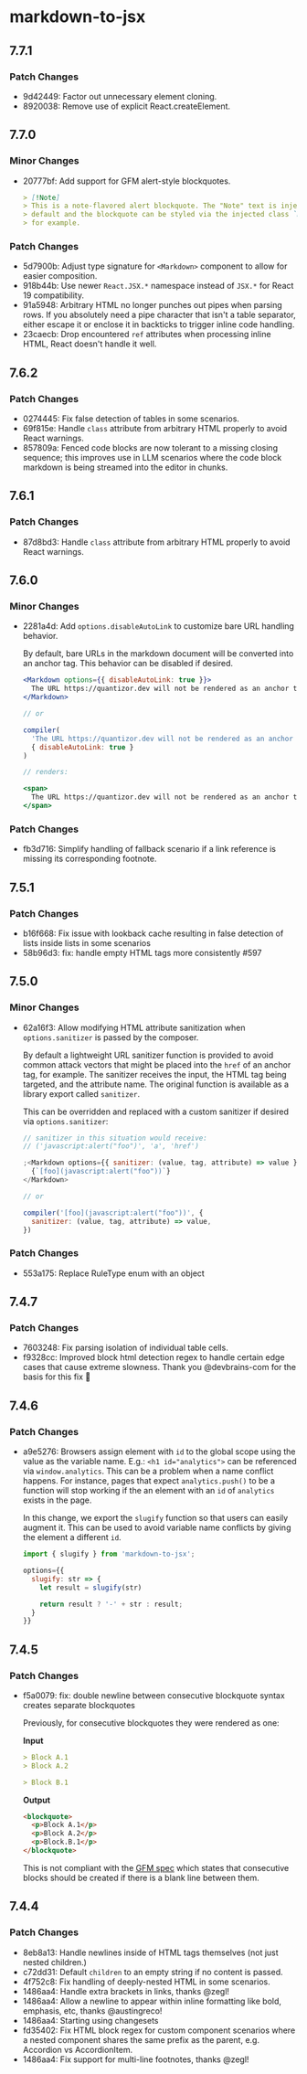 # markdown-to-jsx

## 7.7.1

### Patch Changes

- 9d42449: Factor out unnecessary element cloning.
- 8920038: Remove use of explicit React.createElement.

## 7.7.0

### Minor Changes

- 20777bf: Add support for GFM alert-style blockquotes.

  ```md
  > [!Note]
  > This is a note-flavored alert blockquote. The "Note" text is injected as a `<header>` by
  > default and the blockquote can be styled via the injected class `markdown-alert-note`
  > for example.
  ```

### Patch Changes

- 5d7900b: Adjust type signature for `<Markdown>` component to allow for easier composition.
- 918b44b: Use newer `React.JSX.*` namespace instead of `JSX.*` for React 19 compatibility.
- 91a5948: Arbitrary HTML no longer punches out pipes when parsing rows. If you absolutely need a pipe character that isn't a table separator, either escape it or enclose it in backticks to trigger inline code handling.
- 23caecb: Drop encountered `ref` attributes when processing inline HTML, React doesn't handle it well.

## 7.6.2

### Patch Changes

- 0274445: Fix false detection of tables in some scenarios.
- 69f815e: Handle `class` attribute from arbitrary HTML properly to avoid React warnings.
- 857809a: Fenced code blocks are now tolerant to a missing closing sequence; this improves use in LLM scenarios where the code block markdown is being streamed into the editor in chunks.

## 7.6.1

### Patch Changes

- 87d8bd3: Handle `class` attribute from arbitrary HTML properly to avoid React warnings.

## 7.6.0

### Minor Changes

- 2281a4d: Add `options.disableAutoLink` to customize bare URL handling behavior.

  By default, bare URLs in the markdown document will be converted into an anchor tag. This behavior can be disabled if desired.

  ```jsx
  <Markdown options={{ disableAutoLink: true }}>
    The URL https://quantizor.dev will not be rendered as an anchor tag.
  </Markdown>

  // or

  compiler(
    'The URL https://quantizor.dev will not be rendered as an anchor tag.',
    { disableAutoLink: true }
  )

  // renders:

  <span>
    The URL https://quantizor.dev will not be rendered as an anchor tag.
  </span>
  ```

### Patch Changes

- fb3d716: Simplify handling of fallback scenario if a link reference is missing its corresponding footnote.

## 7.5.1

### Patch Changes

- b16f668: Fix issue with lookback cache resulting in false detection of lists inside lists in some scenarios
- 58b96d3: fix: handle empty HTML tags more consistently #597

## 7.5.0

### Minor Changes

- 62a16f3: Allow modifying HTML attribute sanitization when `options.sanitizer` is passed by the composer.

  By default a lightweight URL sanitizer function is provided to avoid common attack vectors that might be placed into the `href` of an anchor tag, for example. The sanitizer receives the input, the HTML tag being targeted, and the attribute name. The original function is available as a library export called `sanitizer`.

  This can be overridden and replaced with a custom sanitizer if desired via `options.sanitizer`:

  ```jsx
  // sanitizer in this situation would receive:
  // ('javascript:alert("foo")', 'a', 'href')

  ;<Markdown options={{ sanitizer: (value, tag, attribute) => value }}>
    {`[foo](javascript:alert("foo"))`}
  </Markdown>

  // or

  compiler('[foo](javascript:alert("foo"))', {
    sanitizer: (value, tag, attribute) => value,
  })
  ```

### Patch Changes

- 553a175: Replace RuleType enum with an object

## 7.4.7

### Patch Changes

- 7603248: Fix parsing isolation of individual table cells.
- f9328cc: Improved block html detection regex to handle certain edge cases that cause extreme slowness. Thank you @devbrains-com for the basis for this fix 🤝

## 7.4.6

### Patch Changes

- a9e5276: Browsers assign element with `id` to the global scope using the value as the variable name. E.g.: `<h1 id="analytics">` can be referenced via `window.analytics`.
  This can be a problem when a name conflict happens. For instance, pages that expect `analytics.push()` to be a function will stop working if the an element with an `id` of `analytics` exists in the page.

  In this change, we export the `slugify` function so that users can easily augment it.
  This can be used to avoid variable name conflicts by giving the element a different `id`.

  ```js
  import { slugify } from 'markdown-to-jsx';

  options={{
    slugify: str => {
      let result = slugify(str)

      return result ? '-' + str : result;
    }
  }}
  ```

## 7.4.5

### Patch Changes

- f5a0079: fix: double newline between consecutive blockquote syntax creates separate blockquotes

  Previously, for consecutive blockquotes they were rendered as one:

  **Input**

  ```md
  > Block A.1
  > Block A.2

  > Block B.1
  ```

  **Output**

  ```html
  <blockquote>
    <p>Block A.1</p>
    <p>Block A.2</p>
    <p>Block.B.1</p>
  </blockquote>
  ```

  This is not compliant with the [GFM spec](https://github.github.com/gfm/#block-quotes) which states that consecutive blocks should be created if there is a blank line between them.

## 7.4.4

### Patch Changes

- 8eb8a13: Handle newlines inside of HTML tags themselves (not just nested children.)
- c72dd31: Default `children` to an empty string if no content is passed.
- 4f752c8: Fix handling of deeply-nested HTML in some scenarios.
- 1486aa4: Handle extra brackets in links, thanks @zegl!
- 1486aa4: Allow a newline to appear within inline formatting like bold, emphasis, etc, thanks @austingreco!
- 1486aa4: Starting using changesets
- fd35402: Fix HTML block regex for custom component scenarios where a nested component shares the same prefix as the parent, e.g. Accordion vs AccordionItem.
- 1486aa4: Fix support for multi-line footnotes, thanks @zegl!
